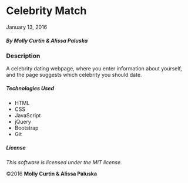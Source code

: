 # Celebrity Match

January 13, 2016

##### By Molly Curtin &amp; Alissa Paluska

### Description

A celebrity dating webpage, where you enter information about yourself, and the page suggests which celebrity you should date.


##### Technologies Used

* HTML
* CSS
* JavaScript
* jQuery
* Bootstrap
* Git

##### License

*This software is licensed under the MIT license.*

&copy;2016 **Molly Curtin &amp; Alissa Paluska**
